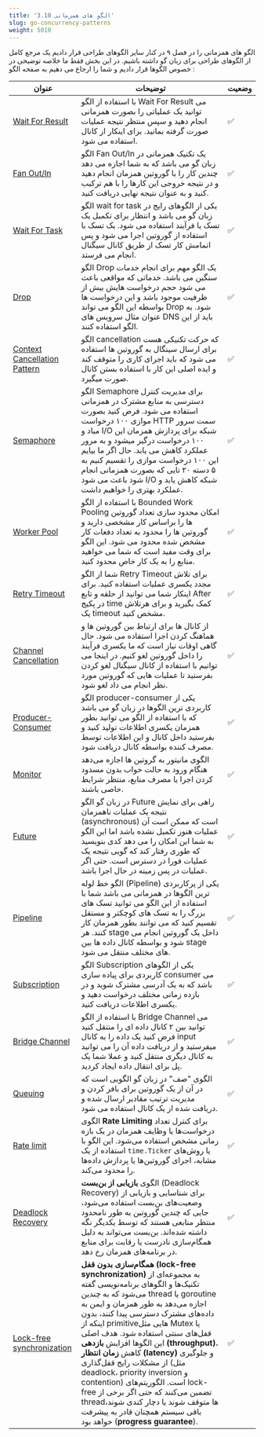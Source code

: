 ```yaml
---
title: '3.10 الگو های همزمانی'
slug: go-concurrency-patterns
weight: 5010
---
```


الگو های همزمانی را در فصل ۹ در کنار سایر الگوهای طراحی قرار دادیم یک مرجع کامل از الگوهای طراحی برای زبان گو داشته باشیم. در این بخش فقط ما خلاصه توضیحی در خصوص الگوها قرار دادیم و شما را ارجاع می دهیم به صفحه الگو :


| عنوان                                                                                                              | توضیحات                                                                                                                                                                                                                                                                                                                                                                                                                                                                                                                                                                                                                                 | وضعیت |
| ------------------------------------------------------------------------------------------------------------------ | --------------------------------------------------------------------------------------------------------------------------------------------------------------------------------------------------------------------------------------------------------------------------------------------------------------------------------------------------------------------------------------------------------------------------------------------------------------------------------------------------------------------------------------------------------------------------------------------------------------------------------------- | ----- |
| [Wait For Result](../../chapter-9/concurrency-patterns/go-concurrency-pattern-wait-for-result)                     | با استفاده از الگو Wait For Result می توانید یک عملیاتی را بصورت همزمانی انجام دهید و سپس منتظر نتیجه عملیات صورت گرفته بمانید. برای اینکار از کانال استفاده می شود.                                                                                                                                                                                                                                                                                                                                                                                                                                                                    | ✅     |
| [Fan Out/In](../../chapter-9/concurrency-patterns/go-concurrency-pattern-fan-out-in)                               | الگو Fan Out/In یک تکنیک همزمانی در زبان گو می باشد که به شما اجازه می دهد چندین کار را با گوروتین همزمان انجام دهید و در نتیجه خروجی این کارها را با هم ترکیب کنید و به عنوان نتیجه نهایی دریافت کنید.                                                                                                                                                                                                                                                                                                                                                                                                                                 | ✅     |
| [Wait For Task](../../chapter-9/concurrency-patterns/go-concurrency-pattern-wait-for-task)                         | الگو wait for task یکی از الگوهای رایج در زبان گو می باشد و انتظار برای تکمیل یک تسک یا فرآیند استفاده می شود. یک تسک با استفاده از گوروتین اجرا می شود و پس اتمامش کار تسک از طریق کانال سیگنال انجام می فرستد.                                                                                                                                                                                                                                                                                                                                                                                                                        | ✅     |
| [Drop](../../chapter-9/concurrency-patterns/go-concurrency-pattern-drop)                                           | الگو Drop یک الگو مهم برای انجام خدمات سنگین می باشد. خدماتی که مواقعی باعث می شود حجم درخواست هایش بیش از ظرفیت موجود باشد و این درخواست ها بواسطه این الگو می تواند Drop شود. به عنوان مثال سرویس های DNS باید از این الگو استفاده کنند.                                                                                                                                                                                                                                                                                                                                                                                              | ✅     |
| [Context Cancellation Pattern](../../chapter-9/concurrency-patterns/go-concurrency-pattern-cancellation)           | الگو cancellation که حرکت تکنیکی هست برای ارسال سینگال به گوروتین ها استفاده می شود که باید اجرای کاری را متوقف کند و ایده اصلی این کار با استفاده بستن کانال صورت میگیرد.                                                                                                                                                                                                                                                                                                                                                                                                                                                              | ✅     |
| [Semaphore](../../chapter-9/concurrency-patterns/go-concurrency-pattern-semaphore)                                 | الگو Semaphore برای مدیریت کنترل دسترسی به منابع مشترک در همزمانی استفاده می شود. فرض کنید بصورت موازی ۱۰۰ درخواست HTTP سمت سرور میاد و I/O شبکه برای پردازش همزمان این ۱۰۰ درخواست درگیر میشود و به مرور عملکرد کاهش می یابد. حال اگر ما بیایم این ۱۰۰ درخواست موازی را تقسیم کنیم به ۵ دسته ۲۰ تایی که بصورت همزمانی انجام شود باعث می شود I/O شبکه کاهش یابد و عملکرد بهتری را خواهیم داشت.                                                                                                                                                                                                                                          | ✅     |
| [Worker Pool](../../chapter-9/concurrency-patterns/go-concurrency-pattern-worker-pool)                             | با استفاده از الگو Bounded Work Pooling  امکان محدود سازی تعداد گوروتین ها را براساس کار مشخصی دارید و گوروتین ها را محدود به تعداد دفعات کار مشخص شده محدود می شود. این الگو برای وقت مفید است که شما می خواهید منابع را به یک کار خاص محدود کنید.                                                                                                                                                                                                                                                                                                                                                                                     | ✅     |
| [Retry Timeout](../../chapter-9/concurrency-patterns/go-concurrency-pattern-retry-timeout)                         | شما از الگو Retry Timeout برای تلاش مجدد یکسری عملیات استفاده کنید. برای اینکار شما می توانید از حلقه و تابع After در پکیج time کمک بگیرید و برای هرتلاش یک timeout مشخص کنید.                                                                                                                                                                                                                                                                                                                                                                                                                                                          | ✅     |
| [Channel Cancellation](../../chapter-9/concurrency-patterns/go-concurrency-pattern-channel-cancellation)           | از کانال ها برای ارتباط بین گوروتین ها و هماهنگ کردن اجرا استفاده می شود. حال گاهی اوقات نیاز است که ما یکسری فرآیند را داخل گوروتین لغو کنیم. در اینجا می توانیم با استفاده از کانال سیگنال لغو کردن بفرستید تا عملیات هایی که گوروتین مورد نظر انجام می داد لغو شود.                                                                                                                                                                                                                                                                                                                                                                  | ✅     |
| [Producer-Consumer](../../chapter-9/concurrency-patterns/go-concurrency-pattern-producer-consumer)                 | الگو producer-consumer یکی از کاربردی ترین الگوها در زبان گو می باشد که با استفاده از الگو می توانید بطور همزمان یکسری اطلاعات تولید کنید و بفرستید داخل کانال و این اطلاعات توسط مصرف کننده بواسطه کانال دریافت شود.                                                                                                                                                                                                                                                                                                                                                                                                                   | ✅     |
| [Monitor](../../chapter-9/concurrency-patterns/go-concurrency-pattern-monitor)                                     | الگوی مانیتور به گروتین‌ ها اجازه می‌دهد هنگام ورود به حالت خواب بدون مسدود کردن اجرا یا مصرف منابع، منتظر شرایط خاصی باشند.                                                                                                                                                                                                                                                                                                                                                                                                                                                                                                            | ✅     |
| [Future](../../chapter-9/concurrency-patterns/go-concurrency-pattern-future)                                       | در زبان گو الگو Future راهی برای نمایش نتیجه یک عملیات ناهمزمان (asynchronous) است که ممکن است آن عملیات هنوز تکمیل نشده باشد اما این الگو به شما این امکان را می دهد کدی بنویسید که طوری رفتار کند که گویی نتیجه یک عملیات فورا در دسترس است. حتی اگر عملیات در پس زمینه در حال اجرا باشد.                                                                                                                                                                                                                                                                                                                                             | ✅     |
| [Pipeline](../../chapter-9/concurrency-patterns/go-concurrency-pattern-pipeline)                                   | الگو خط لوله (Pipeline) یکی از پرکاربردی ترین الگوها در همزمانی می باشد شما با استفاده از این الگو می توانید تسک های بزرگ را به تسک های کوچکتر و مستقل تقسیم کنید که می توانند بطور همزمان کار کنند. هر stage داخل یک گوروتین انجام می شود و بواسطه کانال داده ها بین stage های مختلف منتقل می شود.                                                                                                                                                                                                                                                                                                                                     | ✅     |
| [Subscription](../../chapter-9/concurrency-patterns/go-concurrency-pattern-subscription)                           | الگو Subscription یکی از الگوهای کاربردی برای پیاده سازی consumer می باشد که به یک آدرسی مشترک شوید و در بازده زمانی مختلف درخواست دهید و یکسری اطلاعات دریافت کنید.                                                                                                                                                                                                                                                                                                                                                                                                                                                                    | ✅     |
| [Bridge Channel](../../chapter-9/concurrency-patterns/go-concurrency-pattern-brdige-channel)                       | با استفاده از الگو Bridge Channel می توانید بین ۲ کانال داده ای را منتقل کنید فرض کنید یک داده را به کانال input میفرستید و از دریافت داده آن را می توانید به کانال دیگری منتقل کنید و عملا شما یک پل برای انتقال داده ایجاد کردید.                                                                                                                                                                                                                                                                                                                                                                                                     | ✅     |
| [Queuing](../../chapter-9/concurrency-patterns/go-concurrency-pattern-queuing)                                     | الگوی "صف" در زبان گو الگویی است که در آن از یک گوروتین برای بافر کردن و مدیریت ترتیب مقادیر ارسال شده و دریافت شده از یک کانال استفاده می شود.                                                                                                                                                                                                                                                                                                                                                                                                                                                                                         | ✅     |
| [Rate limit](../../chapter-9/concurrency-patterns/go-concurrency-pattern-ratelimit)                                | الگوی **Rate Limiting** برای کنترل تعداد درخواست‌ها یا وظایف همزمان در یک بازه زمانی مشخص استفاده می‌شود. این الگو با استفاده از یک `time.Ticker` یا روش‌های مشابه، اجرای گوروتین‌ها یا پردازش داده‌ها را محدود می‌کند.                                                                                                                                                                                                                                                                                                                                                                                                                 | ✅     |
| [Deadlock Recovery](../../chapter-9/concurrency-patterns/go-concurrency-pattern-deadlock-recovery)                 | الگوی **بازیابی از بن‌بست** (Deadlock Recovery) برای شناسایی و بازیابی از وضعیت‌های بن‌بست استفاده می‌شود، جایی که چندین گوروتین به طور نامحدود منتظر منابعی هستند که توسط یکدیگر نگه داشته شده‌اند. بن‌بست می‌تواند به دلیل همگام‌سازی نادرست یا رقابت برای منابع در برنامه‌های همزمان رخ دهد.                                                                                                                                                                                                                                                                                                                                         | ✅     |
| [Lock-free synchronization](../../chapter-9/concurrency-patterns/go-concurrency-pattern-lock-free-synchronization) | **همگام‌سازی بدون قفل (lock-free synchronization)** به مجموعه‌ای از تکنیک‌ها و الگوهای برنامه‌نویسی گفته می‌شود که به چندین thread یا goroutine اجازه می‌دهد به طور همزمان و ایمن به داده‌های مشترک دسترسی پیدا کنند، بدون اینکه از primitiveهایی مثل Mutex یا قفل‌های سنتی استفاده شود. هدف اصلی این الگوها افزایش **بازدهی (throughput)**، کاهش **زمان انتظار (latency)** و جلوگیری از مشکلات رایج قفل‌گذاری (مثل deadlock، priority inversion و contention) است. الگوریتم‌های lock-free تضمین می‌کنند که حتی اگر برخی از threadها متوقف شوند یا دچار کندی شوند، باقی سیستم همچنان قادر به پیشرفت خواهد بود (**progress guarantee**). | ✅     |
